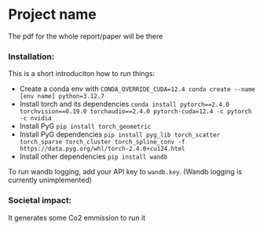 # Project name

The pdf for the whole report/paper will be there

### Installation:
This is a short introduciton how to run things:

* Create a conda env with `CONDA_OVERRIDE_CUDA=12.4 conda create --name [env name] python=3.12.7`
* Install torch and its dependencies `conda install pytorch==2.4.0 torchvision==0.19.0 torchaudio==2.4.0 pytorch-cuda=12.4 -c pytorch -c nvidia`
* Install PyG `pip install torch_geometric`
* Install PyG dependencies `pip install pyg_lib torch_scatter torch_sparse torch_cluster torch_spline_conv -f https://data.pyg.org/whl/torch-2.4.0+cu124.html`
* Install other dependencies `pip install wandb`

To run wandb logging, add your API key to `wandb.key`. (Wandb logging is currently unimplemented)

### Societal impact:
It generates some Co2 emmission to run it

